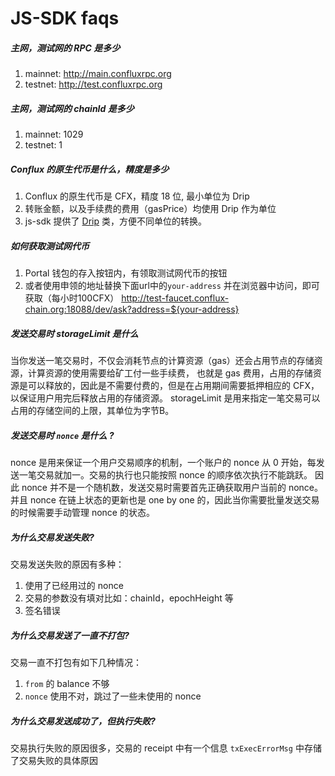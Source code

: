 JS-SDK faqs
===

##### 主网，测试网的 RPC 是多少

1. mainnet: http://main.confluxrpc.org
2. testnet: http://test.confluxrpc.org

##### 主网，测试网的 chainId 是多少

1. mainnet: 1029
2. testnet: 1

##### Conflux 的原生代币是什么，精度是多少
1. Conflux 的原生代币是 CFX，精度 18 位, 最小单位为 Drip
2. 转账金额，以及手续费的费用（gasPrice）均使用 Drip 作为单位
3. js-sdk 提供了 [Drip](https://github.com/Conflux-Chain/js-conflux-sdk/blob/master/docs/api.md#Drip.js/Drip/(static)fromCFX) 类，方便不同单位的转换。

##### 如何获取测试网代币
1. Portal 钱包的存入按钮内，有领取测试网代币的按钮
2. 或者使用申领的地址替换下面url中的`your-address` 并在浏览器中访问，即可获取（每小时100CFX）
http://test-faucet.conflux-chain.org:18088/dev/ask?address=${your-address}


##### 发送交易时 storageLimit 是什么
当你发送一笔交易时，不仅会消耗节点的计算资源（gas）还会占用节点的存储资源，计算资源的使用需要给矿工付一些手续费，
也就是 gas 费用，占用的存储资源是可以释放的，因此是不需要付费的，但是在占用期间需要抵押相应的 CFX，以保证用户用完后释放占用的存储资源。
storageLimit 是用来指定一笔交易可以占用的存储空间的上限，其单位为字节B。


##### 发送交易时 `nonce` 是什么 ?
nonce 是用来保证一个用户交易顺序的机制，一个账户的 nonce 从 0 开始，每发送一笔交易就加一。交易的执行也只能按照 nonce 的顺序依次执行不能跳跃。
因此 nonce 并不是一个随机数，发送交易时需要首先正确获取用户当前的 nonce。
并且 nonce 在链上状态的更新也是 one by one 的，因此当你需要批量发送交易的时候需要手动管理 nonce 的状态。

##### 为什么交易发送失败?
交易发送失败的原因有多种：

1. 使用了已经用过的 nonce
2. 交易的参数没有填对比如：chainId，epochHeight 等
3. 签名错误

##### 为什么交易发送了一直不打包?
交易一直不打包有如下几种情况：

1. `from` 的 balance 不够
2. `nonce` 使用不对，跳过了一些未使用的 nonce

##### 为什么交易发送成功了，但执行失败?
交易执行失败的原因很多，交易的 receipt 中有一个信息 `txExecErrorMsg` 中存储了交易失败的具体原因